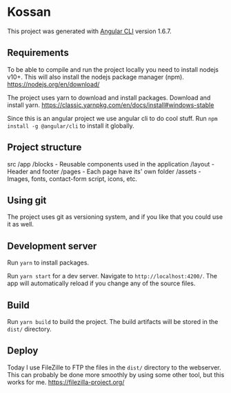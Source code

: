 # Kossan

This project was generated with [Angular CLI](https://github.com/angular/angular-cli) version 1.6.7.

## Requirements

To be able to compile and run the project locally you need to install nodejs v10+. This will also install the nodejs package manager (npm).
https://nodejs.org/en/download/

The project uses yarn to download and install packages. Download and install yarn.
https://classic.yarnpkg.com/en/docs/install#windows-stable

Since this is an angular project we use angular cli to do cool stuff.
Run `npm install -g @angular/cli` to install it globally.


## Project structure

src
    /app
        /blocks - Reusable components used in the application
        /layout - Header and footer
        /pages - Each page have its' own folder
    /assets - Images, fonts, contact-form script, icons, etc.

## Using git

The project uses git as versioning system, and if you like that you could use it as well. 

## Development server

Run `yarn` to install packages.

Run `yarn start` for a dev server. Navigate to `http://localhost:4200/`. The app will automatically reload if you change any of the source files.

## Build

Run `yarn build` to build the project. The build artifacts will be stored in the `dist/` directory.

## Deploy

Today I use FileZille to FTP the files in the `dist/` directory to the webserver. This can probably be done more smoothly by using some other tool, but this works for me.
https://filezilla-project.org/

